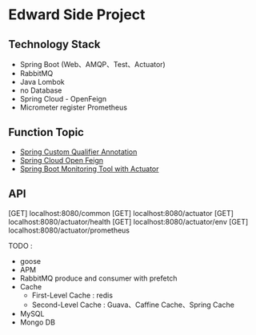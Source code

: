 # Edward Side Project
## Technology Stack
* Spring Boot (Web、AMQP、Test、Actuator)
* RabbitMQ
* Java Lombok
* no Database
* Spring Cloud - OpenFeign
* Micrometer register Prometheus

## Function Topic
* [Spring Custom Qualifier Annotation](https://www.concretepage.com/spring/spring_custom_qualifier_annotation#java-config)
* [Spring Cloud Open Feign](https://www.baeldung.com/spring-cloud-openfeign)
* [Spring Boot Monitoring Tool with Actuator](https://kucw.github.io/blog/2020/7/spring-actuator/)

## API
[GET] localhost:8080/common
[GET] localhost:8080/actuator
[GET] localhost:8080/actuator/health
[GET] localhost:8080/actuator/env
[GET] localhost:8080/actuator/prometheus

TODO : 
* goose
* APM
* RabbitMQ produce and consumer with prefetch
* Cache
    * First-Level Cache : redis
    * Second-Level Cache : Guava、Caffine Cache、Spring Cache
* MySQL
* Mongo DB